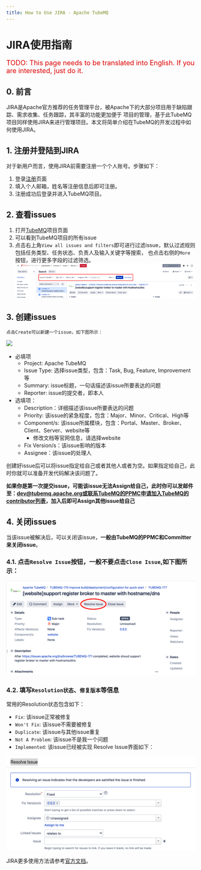 ```yaml
---
title: How to Use JIRA - Apache TubeMQ
---
```


# JIRA使用指南

<font color="#dd0000" size="4">TODO: This page needs to be translated into English. If you are interested, just do it.</font>

## 0. 前言
JIRA是Apache官方推荐的任务管理平台，被Apache下的大部分项目用于缺陷跟踪、需求收集、任务跟踪，其丰富的功能更加便于
项目的管理，基于此TubeMQ项目同样使用JIRA来进行管理项目。本文将简单介绍在TubeMQ的开发过程中如何使用JIRA。

## 1. 注册并登陆到JIRA
对于新用户而言，使用JIRA前需要注册一个个人账号。步骤如下：
1. 登录[注册](https://issues.apache.org/jira/secure/Signup!default.jspa)页面
2. 填入个人邮箱，姓名等注册信息后即可注册。
3. 注册成功后登录并进入TubeMQ项目。

## 2. 查看issues
1. 打开[TubeMQ](https://issues.apache.org/jira/projects/TUBEMQ/issues)项目页面
2. 可以看到TubeMQ项目的所有issue
3. 点击右上角`View all issues and filters`即可进行过滤issue，默认过滤规则包括任务类型、任务状态、负责人及输入关键字等搜索，
也点击右侧的`More`按钮，进行更多字段的过滤筛选。
![](../img/development/jira_filter.png)

## 3. 创建issues
    点击Create可以新建一个issue，如下图所示：

![](../img/development/img/jira_create_issue.png)

- 必填项
  - Project: Apache TubeMQ
  - Issue Type: 选择issue类型，包含：Task, Bug, Feature, Improvement等
  - Summary: issue标题，一句话描述该issue所要表达的问题
  - Reporter: issue的提交者，即本人
- 选填项：
  - Description：详细描述该issue所要表达的问题
  - Priority: 该issue的紧急程度，包含：Major、Minor、Critical、High等
  - Component/s: 该issue所属模块，包含：Portal、Master、Broker、Client、Server、website等
    - 修改文档等官网信息，请选择website
  - Fix Version/s：该issue影响的版本
  - Assignee：该issue的处理人

创建好issue后可以将issue指定给自己或者其他人或者为空。如果指定给自己，此时你就可以准备开发代码解决该问题了。

**如果你是第一次提交issue，可能该issue无法Assign给自己，此时你可以发邮件至：dev@tubemq.apache.org或联系TubeMQ的PPMC申请加入TubeMQ的contributor列表，加入后即可Assign其他issue给自己**

## 4. 关闭issues
当该issue被解决后，可以关闭该issue，**一般由TubeMQ的PPMC和Committer来关闭issue**。
### 4.1. 点击`Resolve Issue`按钮，一般不要点击`Close Issue`,如下图所示：

![](../img/development/jira_resolve_issue_1.png)

### 4.2. 填写`Resolution状态`、`修复版本`等信息
常用的Resolution状态包含如下：
- `Fix`: 该issue正常被修复
- `Won't Fix`: 该issue不需要被修复
- `Duplicate`: 该issue与其他issue重复
- `Not A Problem`: 该issue不是我一个问题
- `Implemented`: 该issue已经被实现
Resolve Issue界面如下：

![](../img/development/jira_resolve_issue_2.png)

JIRA更多使用方法请参考[官方文档](https://confluence.atlassian.com/jiracoreserver076/getting-started-with-jira-core-945111995.html)。